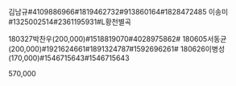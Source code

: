 김남규#4109886966#1819462732#913860164#1828472485
이송미#1325002514#2361195931#L황천별곡

180327박찬우(200,000)#1518819070#4028975862#
180605서동균(200,000)#1921624661#1891324787#1592696261#
180626이병성(170,000)#1546715643#1546715643

570,000
